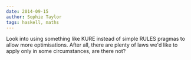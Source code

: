 ```yaml
---
date: 2014-09-15
author: Sophie Taylor
tags: haskell, maths
---
```


Look into using something like KURE instead of simple RULES pragmas to allow more optimisations. After all, there are plenty of laws we'd like to apply only in some circumstances, are there not?
